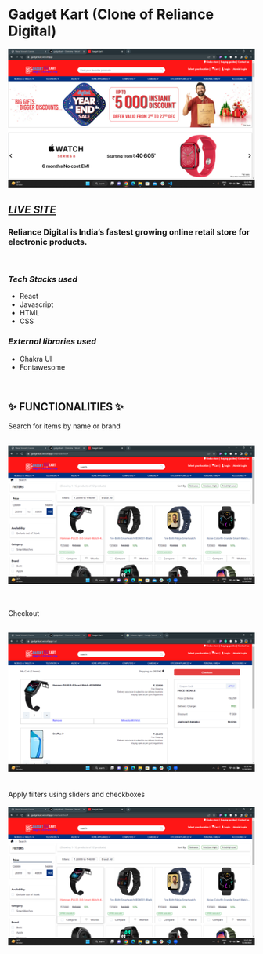 



<h1>Gadget Kart (Clone of Reliance Digital)</h1>
<img src="./screenshots/landing.png" />

<h2><i><a href="https://gadgetkart.vercel.app/">LIVE SITE</a></i></h2>
<h3>Reliance Digital is India’s fastest growing online retail store for electronic products. </h3>

<br/>

<h3><i>Tech Stacks used </i></h3>

<ul>
<li>React</li>

<li>Javascript</li>

<li>HTML</li>

<li>CSS</li>

</ul>

<h3><i>External libraries used </i></h3>

<ul>
<li>Chakra UI</li>
<li>Fontawesome</li>

</ul>

<br/>
<h2 >✨ FUNCTIONALITIES ✨</h2>

Search for items by name or brand
<br/><br/>
<div width="100%">
<img  src="./screenshots/search.png"/>
</div>
<br/><br/>


Checkout
<br/><br/>
<div width="100%">
<img  src="./screenshots/checkout.png"/>
</div>
<br/><br/>
Apply filters using sliders and checkboxes
<br/><br/>
<img  src="./screenshots/filter.png"/>
</div>
<br/><br/>





